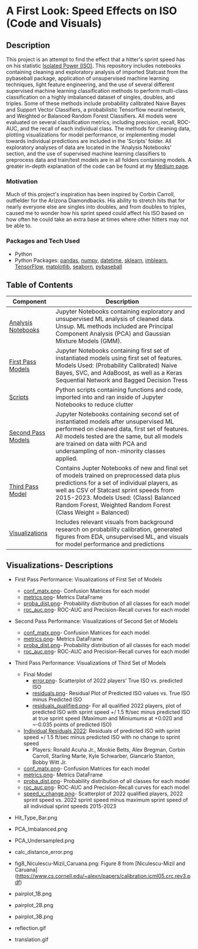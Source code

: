 # A First Look: Speed Effects on ISO (Code and Visuals)

## Description
This project is an attempt to find the effect that a hitter's sprint speed has on his statistic [Isolated Power (ISO)](https://www.mlb.com/glossary/advanced-stats/isolated-power). This repository includes notebooks containing cleaning and exploratory analysis of imported Statcast from the pybaseball package, application of unsupervised machine learning techniques, light feature engineering, and the use of several different supervised machine learning classification methods to perform multi-class classification on a highly imbalanced dataset of singles, doubles, and triples. Some of these methods include probability calibrated Naive Bayes and Support Vector Classifiers, a probabilistic Tensorflow neural network, and Weighted or Balanced Random Forest Classifiers. All models were evaluated on several classification metrics, including precision, recall, ROC-AUC, and the recall of each individual class. The methods for cleaning data, plotting visualizations for model performance, or implementing model towards individual predictions are included in the 'Scripts' folder.
All exploratory analyses of data are located in the 'Analysis Notebooks' section, and the use of supervised machine learning classifiers to preprocess data and train/test models are in all folders containing models. A greater in-depth explanation of the code can be found at my [Medium page](https://medium.com/@joshsalce).

### Motivation
Much of this project's inspiration has been inspired by Corbin Carroll, outfielder for the Arizona Diamondbacks. His ability to stretch hits that for nearly everyone else are singles into doubles, and from doubles to triples, caused me to wonder how his sprint speed could affect his ISO based on how often he could take an extra base at times where other hitters may not be able to.

### Packages and Tech Used
- Python
- Python Packages: [pandas](https://pandas.pydata.org/docs/), [numpy](https://numpy.org/doc/), [datetime](https://docs.python.org/3/library/datetime.html), [sklearn](https://scikit-learn.org/stable/index.html), [imblearn](https://scikit-learn.org/stable/index.html), [TensorFlow](https://tensorflow.org/), [matplotlib](https://matplotlib.org/), [seaborn](https://seaborn.pydata.org/), [pybaseball](https://pypi.org/project/pybaseball/) 

## Table of Contents

| Component | Description |
|-------|---------------------------------------------------------------------------------------------------------------------------------------------------|
| [Analysis Notebooks](https://github.com/joshsalce/Speed_ISO/tree/main/Analysis%20Notebooks)| Jupyter Notebooks containing exploratory and unsupervised ML analysis of cleaned data. Unsup. ML methods included are Principal Component Analysis (PCA) and Gaussian Mixture Models (GMM). | 
| [First Pass Models](https://github.com/joshsalce/Speed_ISO/tree/main/First%20Pass%20Models) | Jupyter Notebooks containing first set of instantiated models using first set of features. Models Used: (Probability Calibrated) Naive Bayes, SVC, and AdaBoost, as well as a Keras Sequential Network and Bagged Decision Tress |
| [Scripts](https://github.com/joshsalce/Speed_ISO/tree/main/Scripts) | Python scripts containing functions and code, imported into and ran inside of Jupyter Notebooks to reduce clutter |
| [Second Pass Models](https://github.com/joshsalce/Speed_ISO/tree/main/Second%20Pass%20Model) | Jupyter Notebooks containing second set of instantiated models after unsupervised ML performed on cleaned data, first set of features. All models tested are the same, but all models are trained on data with PCA and undersampling of non-minority classes applied. |
| [Third Pass Model](https://github.com/joshsalce/Speed_ISO/tree/main/Third%20Pass%20Model) | Contains Jupter Notebooks of new and final set of models trained on preprocessed data plus predictions for a set of individual players, as well as CSV of Statcast sprint speeds from 2015-2023. Models Used: (Class) Balanced Random Forest, Weighted Random Forest (Class Weight = Balanced) |
| [Visualizations](https://github.com/joshsalce/Speed_ISO/tree/main/Visualizations) | Includes relevant visuals from background research on probability calibration, generated figures from EDA, unsupervised ML, and visuals for model performance and predictions |

## Visualizations- Descriptions
- First Pass Performance: Visualizations of First Set of Models
  - [conf_matx.png](https://github.com/joshsalce/Speed_ISO/blob/main/Visualizations/First%20Pass%20Performance/conf_matx.png)- Confusion Matrices for each model
  - [metrics.png](https://github.com/joshsalce/Speed_ISO/blob/main/Visualizations/First%20Pass%20Performance/metrics.png)- Metrics DataFrame
  - [proba_dist.png](https://github.com/joshsalce/Speed_ISO/blob/main/Visualizations/First%20Pass%20Performance/proba_dist.png)- Probability distribution of all classes for each model
  - [roc_auc.png](https://github.com/joshsalce/Speed_ISO/blob/main/Visualizations/First%20Pass%20Performance/roc_auc.png)- ROC-AUC and Precision-Recall curves for each model
 
- Second Pass Performance: Visualizations of Second Set of Models
  - [conf_matx.png](https://github.com/joshsalce/Speed_ISO/blob/main/Visualizations/Second%20Pass%20Performance/conf_matx.png)- Confusion Matrices for each model
  - [metrics.png](https://github.com/joshsalce/Speed_ISO/blob/main/Visualizations/Second%20Pass%20Performance/metrics.png)- Metrics DataFrame
  - [proba_dist.png](https://github.com/joshsalce/Speed_ISO/blob/main/Visualizations/Second%20Pass%20Performance/proba_dist.png)- Probability distribution of all classes for each model
  - [roc_auc.png](https://github.com/joshsalce/Speed_ISO/blob/main/Visualizations/Second%20Pass%20Performance/roc_auc.png)- ROC-AUC and Precision-Recall curves for each model

- Third Pass Performance: Visualizations of Third Set of Models
  - Final Model
    - [error.png](https://github.com/joshsalce/Speed_ISO/blob/main/Visualizations/Third%20Pass%20Performance/Final%20Model/error.png)- Scatterplot of 2022 players' True ISO vs. predicted ISO
    - [residuals.png](https://github.com/joshsalce/Speed_ISO/blob/main/Visualizations/Third%20Pass%20Performance/Final%20Model/residuals.png)- Residual Plot of Predicted ISO values vs. True ISO minus Predicted ISO
    - [residuals_qualified.png](https://github.com/joshsalce/Speed_ISO/blob/main/Visualizations/Third%20Pass%20Performance/Final%20Model/residuals_qualified.png)- For all qualified 2022 players, plot of predicted ISO with sprint speed +/ 1.5 ft/sec minus predicted ISO at true sprint speed (Maximum and Miniumums  at +0.020 and ~-0.035 points of predicted ISO)
  - [Individual Residuals 2022](https://github.com/joshsalce/Speed_ISO/tree/main/Visualizations/Third%20Pass%20Performance/Individual%202022%20Residuals): Residuals of predicted ISO with sprint speed +/ 1.5 ft/sec minus predicted ISO with no change to sprint speed
    - Players: Ronald Acuña Jr., Mookie Betts, Alex Bregman, Corbin Carroll, Starling Marte, Kyle Schwarber, Giancarlo Stanton, Bobby Witt Jr. 
  - [conf_matx.png](https://github.com/joshsalce/Speed_ISO/blob/main/Visualizations/Third%20Pass%20Performance/conf_matx.png)- Confusion Matrices for each model
  - [metrics.png](https://github.com/joshsalce/Speed_ISO/blob/main/Visualizations/Third%20Pass%20Performance/metrics.png)- Metrics DataFrame
  - [proba_dist.png](https://github.com/joshsalce/Speed_ISO/blob/main/Visualizations/Third%20Pass%20Performance/proba_dist.png)- Probability distribution of all classes for each model
  - [roc_auc.png](https://github.com/joshsalce/Speed_ISO/blob/main/Visualizations/Third%20Pass%20Performance/roc_auc.png)- ROC-AUC and Precision-Recall curves for each model
  - [speed_v_change.png](https://github.com/joshsalce/Speed_ISO/blob/main/Visualizations/Third%20Pass%20Performance/speed_v_change.png)- Scatterplot of 2022 qualified players, 2022 sprint speed vs. 2022 sprint speed minus maximum sprint speed of all individual sprint speeds 2015-2023 
  
- Hit_Type_Bar.png
- PCA_Imbalanced.png
- PCA_Undersampled.png
- calc_distance_error.png
- fig8_Niculescu-Mizil_Caruana.png: Figure 8 from [Niculescu-Mizil and Caruana] (https://www.cs.cornell.edu/~alexn/papers/calibration.icml05.crc.rev3.pdf)
- pairplot_1B.png
- pairplot_2B.png
- pairplot_3B.png
- reflection.gif
- translation.gif

